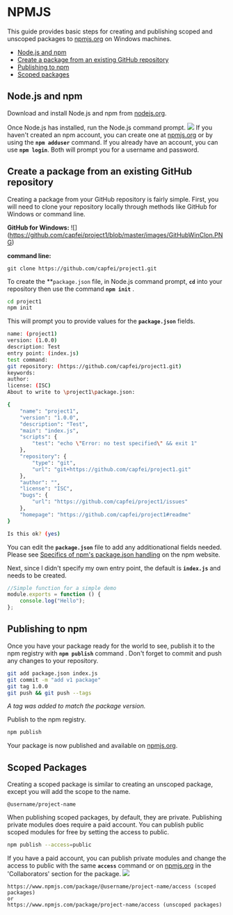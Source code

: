 <properties title="" pageTitle="NPMJS" description="Basic steps for creating and publishing packages to npm" metaKeywords="" services="" solutions="" documentationCenter="" authors="capfei" videoId="" scriptId="" manager="required" />

<tags ms.service="" ms.devlang="" ms.topic="article" ms.tgt_pltfrm="" ms.workload="" ms.date="05/21/2015" ms.author="capfei" />

# NPMJS #

This guide provides basic steps for creating and publishing scoped and unscoped packages to [npmjs.org](https://www.npmjs.org "https://www.npmjs.org") on Windows machines.

 - [Node.js and npm]
 - [Create a package from an existing GitHub repository]
 - [Publishing to npm]
 - [Scoped packages]

## Node.js and npm
Download and install Node.js and npm from [nodejs.org](https://nodejs.org/download/ "https://nodejs.org/download/").

Once Node.js has installed, run the Node.js command prompt. 
![](https://github.com/capfei/project1/blob/master/images/nodejs_command_prompt.PNG)
If you haven't created an npm account, you can create one at [npmjs.org](https://www.npmjs.org "https://www.npmjs.org") or by using the **`npm adduser`** command. If you already have an account, you can use  **`npm login`**. Both will prompt you for a username and password.

## Create a package from an existing GitHub repository
Creating a package from your GitHub repository is fairly simple. First, you will need to clone your repository locally through methods like GitHub for Windows or command line.

**GitHub for Windows:**
![] (https://github.com/capfei/project1/blob/master/images/GitHubWinClon.PNG)

**command line:**
```
git clone https://github.com/capfei/project1.git
```
To create the **`package.json` file, in Node.js command prompt, **`cd`** into your repository then use the command **`npm init`** .
```bash
cd project1
npm init
```
This will prompt you to provide values for the **`package.json`** fields.
```bash
name: (project1)
version: (1.0.0)
description: Test
entry point: (index.js)
test command: 
git repository: (https://github.com/capfei/project1.git)
keywords:
author:
license: (ISC)
About to write to \project1\package.json:

{
	"name": "project1",
	"version": "1.0.0",
	"description": "Test",
	"main": "index.js",
	"scripts": {
		"test": "echo \"Error: no test specified\" && exit 1"
	},
	"repository": {
		"type": "git",
		"url": "git+https://github.com/capfei/project1.git"
	},
	"author": "",
	"license": "ISC",
	"bugs": {
		"url": "https://github.com/capfei/project1/issues"
	},
	"homepage": "https://github.com/capfei/project1#readme"
}

Is this ok? (yes) 
```
You can edit the **`package.json`** file to add any additionational fields needed. Please see [Specifics of npm's package.json handling](https://docs.npmjs.com/files/package.json "package.json") on the npm website.

Next, since I didn't specify my own entry point, the default is **`index.js`** and needs to be created. 
```javascript
//Simple function for a simple demo
module.exports = function () {
	console.log("Hello");	
};
``` 

## Publishing to npm
Once you have your package ready for the world to see, publish it to the npm registry with **`npm publish`** command . Don't forget to commit and push any changes to your repository. 
```bash
git add package.json index.js
git commit -m "add v1 package"
git tag 1.0.0
git push && git push --tags
```
*A tag was added to match the package version.*

Publish to the npm registry.
```bash
npm publish
```
Your package is now published and available on [npmjs.org](https://www.npmjs.org "https://www.npmjs.org").

## Scoped Packages
Creating a scoped package is similar to creating an unscoped package, except you will add the scope to the name.
```
@username/project-name
```
When publishing scoped packages, by default, they are private. Publishing private modules does require a paid account. You can publish public scoped modules for free by setting the access to public.
```bash
npm publish --access=public
```
If you have a paid account, you can publish private modules and change the access to public with the same **`access`** command or on [npmjs.org](https://www.npmjs.org "https://www.npmjs.org") in the 'Collaborators' section for the package.
![](https://github.com/capfei/project1/blob/master/images/npm_private_button.PNG)
```
https://www.npmjs.com/package/@username/project-name/access (scoped packages)
or
https://www.npmjs.com/package/project-name/access (unscoped packages)
```

<!--Anchors-->
[Node.js and npm]: #node.js-and-npm
[Create a package from an existing GitHub repository]: #create-a-package-from-an-existing-GitHub-repository
[Publishing to npm]: #publishing-to-npm
[Scoped packages]: #scoped-packages